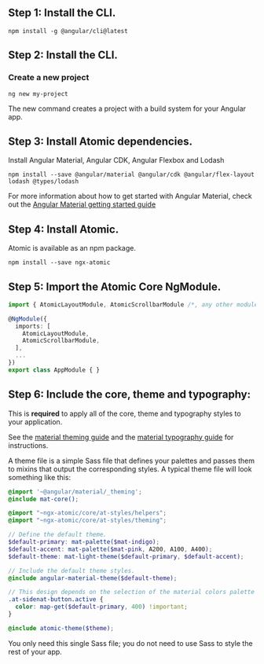 ## Step 1: Install the CLI.
```
npm install -g @angular/cli@latest
```

## Step 2: Install the CLI.
### Create a new project
```
ng new my-project
```

The new command creates a project with a build system for your Angular app.

## Step 3: Install Atomic dependencies.
Install Angular Material, Angular CDK, Angular Flexbox and Lodash 
```
npm install --save @angular/material @angular/cdk @angular/flex-layout lodash @types/lodash
```

For more information about how to get started with Angular Material, check out the [Angular Material getting started guide](https://material.angular.io/guide/getting-started)

## Step 4: Install Atomic.
Atomic  is available as an npm package.
```
npm install --save ngx-atomic
```

## Step 5: Import the Atomic Core NgModule.
```typescript
import { AtomicLayoutModule, AtomicScrollbarModule /*, any other modules */ } from 'ngx-atomic/core';

@NgModule({
  imports: [
    AtomicLayoutModule,
    AtomicScrollbarModule,
  ],
  ...
})
export class AppModule { }
```

## Step 6: Include the core, theme and typography:
This is **required** to apply all of the core, theme and typography styles to your application.

See the [material theming guide](https://github.com/angular/material2/blob/master/guides/theming.md) and the 
[material typography guide](https://github.com/angular/material2/blob/master/guides/typography.md) for instructions.

A theme file is a simple Sass file that defines your palettes and passes them to mixins that output the corresponding 
styles. A typical theme file will look something like this:

```scss
@import '~@angular/material/_theming';
@include mat-core();

@import "~ngx-atomic/core/at-styles/helpers";
@import "~ngx-atomic/core/at-styles/theming";

// Define the default theme.
$default-primary: mat-palette($mat-indigo);
$default-accent: mat-palette($mat-pink, A200, A100, A400);
$default-theme: mat-light-theme($default-primary, $default-accent);

// Include the default theme styles.
@include angular-material-theme($default-theme);

// This design depends on the selection of the material colors palette
.at-sidenat-button.active {
  color: map-get($default-primary, 400) !important;
}

@include atomic-theme($theme);

```

You only need this single Sass file; you do not need to use Sass to style the rest of your app.